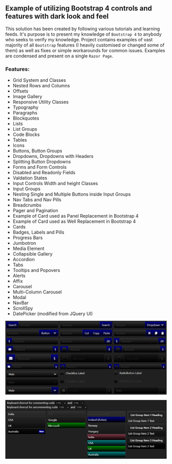 ## Example of utilizing Bootstrap 4 controls and features with dark look and feel

This solution has been created by following various tutorials and learning feeds. It's purpose is to present my knowledge of `Bootstrap 4` to anybody who seeks to verify my knowledge. Project contains examples of vast majority of all `Bootstrap` features (I heavily customised or changed some of them) as well as fixes or simple workarounds for common issues. Examples are condensed and present on a single `Razor Page`.
   
### Features:

* Grid System and Classes
* Nested Rows and Columns
* Offsets
* Image Gallery
* Responsive Utility Classes
* Typography
* Paragraphs
* Blockquotes
* Lists
* List Groups
* Code Blocks
* Tables
* Icons
* Buttons, Button Groups
* Dropdowns, Dropdowns with Headers
* Splitting Button Dropdowns
* Forms and Form Controls 
* Disabled and Readonly Fields
* Valdation States
* Input Controls Width and height Classes
* Input Groups
* Nesting Single and Multiple Buttons inside Input Groups
* Nav Tabs and Nav Pills
* Breadcrumbs
* Pager and Pagination
* Example of Card used as Panel Replacement in Bootstrap 4 
* Example of Card used as Well Replacement in Bootstrap 4
* Cards
* Badges, Labels and Pills
* Progress Bars
* Jumbotron
* Media Element
* Collapsible Gallery
* Accordion
* Tabs
* Tooltips and Popovers
* Alerts
* Affix
* Carousel
* Multi-Column Carousel
* Modal
* NavBar
* ScrollSpy
* DatePicker (modified from JQuery UI)

![1](/images/2020-06-21_211309.png?raw=true)

![2](/images/2020-06-21_211234.png?raw=true)








